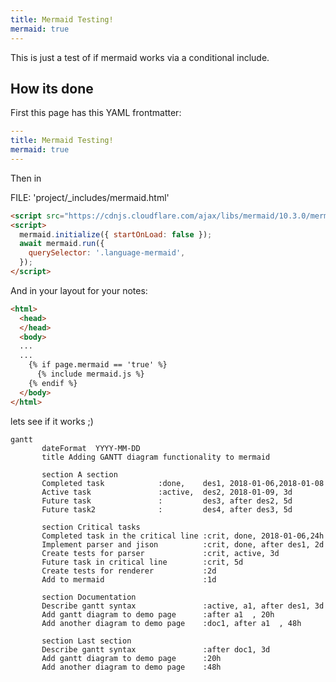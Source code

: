 ```yaml
---
title: Mermaid Testing!
mermaid: true
---
```


This is just a test of if mermaid works via a conditional include.

## How its done

First this page has this YAML frontmatter:

```yaml
---
title: Mermaid Testing!
mermaid: true
---
```

Then in 

FILE: 'project/_includes/mermaid.html'

```html
<script src="https://cdnjs.cloudflare.com/ajax/libs/mermaid/10.3.0/mermaid.min.js"></script>
<script>
  mermaid.initialize({ startOnLoad: false });
  await mermaid.run({
    querySelector: '.language-mermaid',
  });
</script>

```

And in your layout for your notes:

```html
<html>
  <head>
  </head>
  <body>
  ...
  ...
    {% if page.mermaid == 'true' %}
      {% include mermaid.js %}
    {% endif %}
  </body>
</html>
```

lets see if it works ;)

```mermaid
gantt
       dateFormat  YYYY-MM-DD
       title Adding GANTT diagram functionality to mermaid

       section A section
       Completed task            :done,    des1, 2018-01-06,2018-01-08
       Active task               :active,  des2, 2018-01-09, 3d
       Future task               :         des3, after des2, 5d
       Future task2              :         des4, after des3, 5d

       section Critical tasks
       Completed task in the critical line :crit, done, 2018-01-06,24h
       Implement parser and jison          :crit, done, after des1, 2d
       Create tests for parser             :crit, active, 3d
       Future task in critical line        :crit, 5d
       Create tests for renderer           :2d
       Add to mermaid                      :1d

       section Documentation
       Describe gantt syntax               :active, a1, after des1, 3d
       Add gantt diagram to demo page      :after a1  , 20h
       Add another diagram to demo page    :doc1, after a1  , 48h

       section Last section
       Describe gantt syntax               :after doc1, 3d
       Add gantt diagram to demo page      :20h
       Add another diagram to demo page    :48h
```
